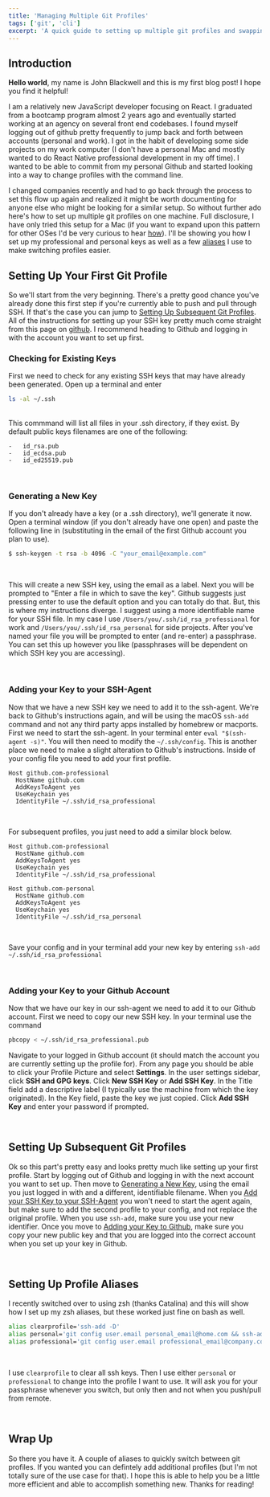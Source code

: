 ```yaml
---
title: 'Managing Multiple Git Profiles'
tags: ['git', 'cli']
excerpt: 'A quick guide to setting up multiple git profiles and swapping between them'
---
```


## Introduction

**Hello world**, my name is John Blackwell and this is my first blog post! I hope you find it helpful!

I am a relatively new JavaScript developer focusing on React. I graduated from a bootcamp program almost 2 years ago and eventually started working at an agency on several front end codebases. I found myself logging out of github pretty frequently to jump back and forth between accounts (personal and work). I got in the habit of developing some side projects on my work computer (I don't have a personal Mac and mostly wanted to do React Native professional development in my off time). I wanted to be able to commit from my personal Github and started looking into a way to change profiles with the command line.

I changed companies recently and had to go back through the process to set this flow up again and realized it might be worth documenting for anyone else who might be looking for a similar setup. So without further ado here's how to set up multiple git profiles on one machine. Full disclosure, I have only tried this setup for a Mac (if you want to expand upon this pattern for other OSes I'd be very curious to hear [how](https://github.com/jayblack388/another-attempt-at-a-portfolio/issues/1)). I'll be showing you how I set up my professional and personal keys as well as a few [aliases](#Setting-Up-Profile-Aliases) I use to make switching profiles easier.

## Setting Up Your First Git Profile

So we'll start from the very beginning. There's a pretty good chance you've already done this first step if you're currently able to push and pull through SSH. If that's the case you can jump to [Setting Up Subsequent Git Profiles](#Setting-Up-Subsequent-Git-Profiles). All of the instructions for setting up your SSH key pretty much come straight from this page on [github](https://help.github.com/en/github/authenticating-to-github/connecting-to-github-with-ssh). I recommend heading to Github and logging in with the account you want to set up first.
&nbsp;

### Checking for Existing Keys

First we need to check for any existing SSH keys that may have already been generated.
Open up a terminal and enter

```sh
ls -al ~/.ssh
```

&nbsp;  
This commmand will list all files in your .ssh directory, if they exist. By default public keys filenames are one of the following:

```
-   id_rsa.pub
-   id_ecdsa.pub
-   id_ed25519.pub
```

&nbsp;

### Generating a New Key

If you don't already have a key (or a .ssh directory), we'll generate it now. Open a terminal window (if you don't already have one open) and paste the following line in (substituting in the email of the first Github account you plan to use).

```sh
$ ssh-keygen -t rsa -b 4096 -C "your_email@example.com"
```

&nbsp;

This will create a new SSH key, using the email as a label. Next you will be prompted to "Enter a file in which to save the key". Github suggests just pressing enter to use the default option and you can totally do that. But, this is where my instructions diverge. I suggest using a more identifiable name for your SSH file. In my case I use `/Users/you/.ssh/id_rsa_professional` for work and `/Users/you/.ssh/id_rsa_personal` for side projects. After you've named your file you will be prompted to enter (and re-enter) a passphrase. You can set this up however you like (passphrases will be dependent on which SSH key you are accessing).

&nbsp;

### Adding your Key to your SSH-Agent

Now that we have a new SSH key we need to add it to the ssh-agent. We're back to Github's instructions again, and will be using the macOS `ssh-add` command and not any third party apps installed by homebrew or macports. First we need to start the ssh-agent. In your terminal enter `eval "$(ssh-agent -s)"`. You will then need to modify the `~/.ssh/config`. This is another place we need to make a slight alteration to Github's instructions. Inside of your config file you need to add your first profile.

```
Host github.com-professional
  HostName github.com
  AddKeysToAgent yes
  UseKeychain yes
  IdentityFile ~/.ssh/id_rsa_professional

```

&nbsp;  

For subsequent profiles, you just need to add a similar block below.

```
Host github.com-professional
  HostName github.com
  AddKeysToAgent yes
  UseKeychain yes
  IdentityFile ~/.ssh/id_rsa_professional

Host github.com-personal
  HostName github.com
  AddKeysToAgent yes
  UseKeychain yes
  IdentityFile ~/.ssh/id_rsa_personal

```

&nbsp;  

Save your config and in your terminal add your new key by entering `ssh-add ~/.ssh/id_rsa_professional`


&nbsp;

### Adding your Key to your Github Account

Now that we have our key in our ssh-agent we need to add it to our Github account. First we need to copy our new SSH key. In your terminal use the command

```sh
pbcopy < ~/.ssh/id_rsa_professional.pub
```

Navigate to your logged in Github account (it should match the account you are currently setting up the profile for). From any page you should be able to click your Profile Picture and select **Settings**. In the user settings sidebar, click **SSH and GPG keys**. Click **New SSH Key** or **Add SSH Key**. In the Title field add a descriptive label (I typically use the machine from which the key originated). In the Key field, paste the key we just copied. Click **Add SSH Key** and enter your password if prompted.

&nbsp;

## Setting Up Subsequent Git Profiles

Ok so this part's pretty easy and looks pretty much like setting up your first profile.
Start by logging out of Github and logging in with the next account you want to set up. Then move to [Generating a New Key](#Generating-a-New-Key), using the email you just logged in with and a different, identifiable filename. When you [Add your SSH Key to your SSH-Agent](#Adding-your-Key-to-your-SSH-Agent) you won't need to start the agent again, but make sure to add the second profile to your config, and not replace the original profile. When you use `ssh-add`, make sure you use your new identifier. Once you move to [Adding your Key to Github](#Adding-your-Key-to-your-Github-Account), make sure you copy your new public key and that you are logged into the correct account when you set up your key in Github.

&nbsp;

## Setting Up Profile Aliases

I recently switched over to using zsh (thanks Catalina) and this will show how I set up my zsh aliases, but these worked just fine on bash as well.

```sh
alias clearprofile='ssh-add -D'
alias personal='git config user.email personal_email@home.com && ssh-add ~/.ssh/id_rsa_personal'
alias professional='git config user.email professional_email@company.com && ssh-add ~/.ssh/id_rsa_professional'
```

&nbsp;

I use `clearprofile` to clear all ssh keys. Then I use either `personal` or `professional` to change into the profile I want to use. It will ask you for your passphrase whenever you switch, but only then and not when you push/pull from remote.


&nbsp;

## Wrap Up

So there you have it. A couple of aliases to quickly switch between git profiles. If you wanted you can defintely add additional profiles (but I'm not totally sure of the use case for that). I hope this is able to help you be a little more efficient and able to accomplish something new. Thanks for reading!